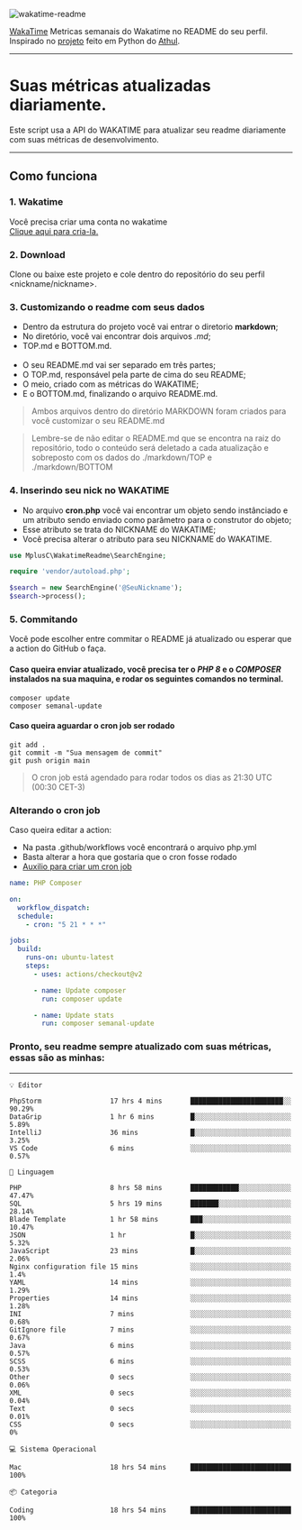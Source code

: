 ![wakatime-readme](https://socialify.git.ci/bymatheus/wakatime-readme/image?description=1&descriptionEditable=M%C3%A9tricas%20semanais%20do%20Wakatime%20no%20seu%20README%20de%20perfil.&font=KoHo&forks=1&language=1&owner=1&pattern=Signal&stargazers=1&theme=Dark)

[WakaTime](https://wakatime.com) Metricas semanais do Wakatime no README do seu perfil. <br>
Inspirado no [projeto](https://github.com/athul/waka-readme) feito em Python do [Athul](https://github.com/athul).
___

# Suas métricas atualizadas diariamente.
Este script usa a API do WAKATIME para atualizar seu readme diariamente com suas métricas de desenvolvimento.

___

## Como funciona

### 1. Wakatime
Você precisa criar uma conta no wakatime <br>
[Clique aqui para cria-la.](https://wakatime.com) 

### 2. Download
Clone ou baixe este projeto e cole dentro do repositório do seu perfil <nickname/nickname>.

### 3. Customizando o readme com seus dados
- Dentro da estrutura do projeto você vai entrar o diretorio **markdown**;  
- No diretório, você vai encontrar dois arquivos *.md*;
- TOP.md e BOTTOM.md.
<br><br>
- O seu README.md vai ser separado em três partes; 
- O TOP.md, responsável pela parte de cima do seu README;
- O meio, criado com as métricas do WAKATIME;
- E o BOTTOM.md, finalizando o arquivo README.md.<br>

> Ambos arquivos dentro do diretório MARKDOWN foram criados para você customizar o seu README.md

> Lembre-se de não editar o README.md que se encontra na raiz do repositório, todo o conteúdo será deletado a cada atualização e sobreposto com os dados do ./markdown/TOP e ./markdown/BOTTOM

### 4. Inserindo seu nick no WAKATIME
- No arquivo **cron.php** você vai encontrar um objeto sendo instânciado e um atributo sendo enviado como parâmetro para o construtor do objeto;
- Esse atributo se trata do NICKNAME do WAKATIME;
- Você precisa alterar o atributo para seu NICKNAME do WAKATIME.

```php
use MplusC\WakatimeReadme\SearchEngine;

require 'vendor/autoload.php';

$search = new SearchEngine('@SeuNickname');
$search->process();
```

### 5. Commitando
Você pode escolher entre commitar o README já atualizado ou esperar que a action do GitHub o faça. <br>

#### Caso queira enviar atualizado, você precisa ter o *PHP 8* e o *COMPOSER* instalados na sua maquina, e rodar os seguintes comandos no terminal.
```composer
composer update
composer semanal-update 
```

#### Caso queira aguardar o cron job ser rodado 
```git 
git add .
git commit -m "Sua mensagem de commit"
git push origin main
```

>O cron job está agendado para rodar todos os dias as 21:30 UTC (00:30 CET-3) 

### Alterando o cron job
Caso queira editar a action:

- Na pasta .github/workflows você encontrará o arquivo php.yml
- Basta alterar a hora que gostaria que o cron fosse rodado
- [Auxilio para criar um cron job](https://crontab.guru)

```yml
name: PHP Composer

on:
  workflow_dispatch:
  schedule:
    - cron: "5 21 * * *"

jobs:
  build:
    runs-on: ubuntu-latest
    steps:
      - uses: actions/checkout@v2

      - name: Update composer
        run: composer update

      - name: Update stats
        run: composer semanal-update
```

### Pronto, seu readme sempre atualizado com suas métricas, essas são as minhas:

___
```text
💡 Editor

PhpStorm                 17 hrs 4 mins       ███████████████████████░░     90.29%
DataGrip                 1 hr 6 mins         █░░░░░░░░░░░░░░░░░░░░░░░░      5.89%
IntelliJ                 36 mins             █░░░░░░░░░░░░░░░░░░░░░░░░      3.25%
VS Code                  6 mins              ░░░░░░░░░░░░░░░░░░░░░░░░░      0.57%
```
```text
💬 Linguagem

PHP                      8 hrs 58 mins       ████████████░░░░░░░░░░░░░     47.47%
SQL                      5 hrs 19 mins       ███████░░░░░░░░░░░░░░░░░░     28.14%
Blade Template           1 hr 58 mins        ███░░░░░░░░░░░░░░░░░░░░░░     10.47%
JSON                     1 hr                █░░░░░░░░░░░░░░░░░░░░░░░░      5.32%
JavaScript               23 mins             █░░░░░░░░░░░░░░░░░░░░░░░░      2.06%
Nginx configuration file 15 mins             ░░░░░░░░░░░░░░░░░░░░░░░░░       1.4%
YAML                     14 mins             ░░░░░░░░░░░░░░░░░░░░░░░░░      1.29%
Properties               14 mins             ░░░░░░░░░░░░░░░░░░░░░░░░░      1.28%
INI                      7 mins              ░░░░░░░░░░░░░░░░░░░░░░░░░      0.68%
GitIgnore file           7 mins              ░░░░░░░░░░░░░░░░░░░░░░░░░      0.67%
Java                     6 mins              ░░░░░░░░░░░░░░░░░░░░░░░░░      0.57%
SCSS                     6 mins              ░░░░░░░░░░░░░░░░░░░░░░░░░      0.53%
Other                    0 secs              ░░░░░░░░░░░░░░░░░░░░░░░░░      0.06%
XML                      0 secs              ░░░░░░░░░░░░░░░░░░░░░░░░░      0.04%
Text                     0 secs              ░░░░░░░░░░░░░░░░░░░░░░░░░      0.01%
CSS                      0 secs              ░░░░░░░░░░░░░░░░░░░░░░░░░         0%
```
```text
💻 Sistema Operacional

Mac                      18 hrs 54 mins      █████████████████████████       100%
```
```text
📦 Categoria

Coding                   18 hrs 54 mins      █████████████████████████       100%
```

